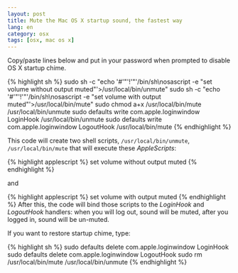 ```yaml
---
layout: post
title: Mute the Mac OS X startup sound, the fastest way
lang: en
category: osx
tags: [osx, mac os x]
---
```




 Copy/paste lines below and put in your password when prompted to disable OS X startup chime.


{% highlight sh %}
sudo sh -c "echo '#'"'!'"'/bin/sh\nosascript -e \"set volume without output muted\"'>/usr/local/bin/unmute"
sudo sh -c "echo '#'"'!'"'/bin/sh\nosascript -e \"set volume with output muted\"'>/usr/local/bin/mute"
sudo chmod a+x /usr/local/bin/mute /usr/local/bin/unmute
sudo defaults write com.apple.loginwindow LoginHook /usr/local/bin/unmute
sudo defaults write com.apple.loginwindow LogoutHook /usr/local/bin/mute
{% endhighlight %}

This code will create two shell scripts, `/usr/local/bin/unmute`, `/usr/local/bin/mute` that will execute these _AppleScripts_:

{% highlight applescript %}
set volume without output muted
{% endhighlight %}

and

{% highlight applescript %}
set volume with output muted
{% endhighlight %}
After this, the code will bind those scripts to the _LoginHook_ and _LogoutHook_ handlers: when you will log out, sound will be muted, after you logged in, sound will be un-muted.

 If you want to restore startup chime, type:

{% highlight sh %}
sudo defaults delete com.apple.loginwindow LoginHook
sudo defaults delete com.apple.loginwindow LogoutHook
sudo rm /usr/local/bin/mute /usr/local/bin/unmute
{% endhighlight %}
